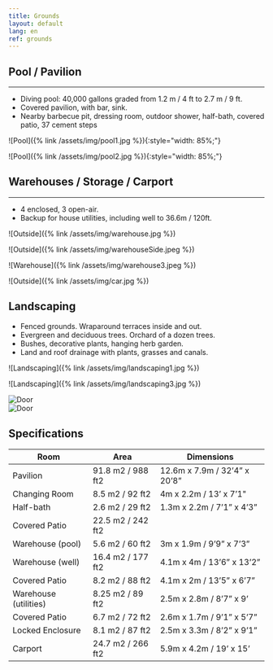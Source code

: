 ```yaml
---
title: Grounds
layout: default
lang: en
ref: grounds
---
```





## Pool / Pavilion
---

<ul>
<li><span>Diving pool: 40,000 gallons graded from 1.2 m / 4 ft to 2.7 m / 9 ft. </span></li>
<li><span>Covered pavilion, with bar, sink.</span></li>
<li><span>Nearby barbecue pit, dressing room, outdoor shower,  half-bath, covered patio, 37 cement steps</span></li>
</ul>

![Pool]({% link /assets/img/pool1.jpg %}){:style="width: 85%;"}

![Pool]({% link /assets/img/pool2.jpg %}){:style="width: 85%;"}


## Warehouses / Storage / Carport
---

<ul>
<li><span>4 enclosed, 3 open-air. </span></li>
<li><span>Backup for house utilities, including well to 36.6m / 120ft. </span></li>
</ul>

![Outside]({% link /assets/img/warehouse.jpg %})

![Outside]({% link /assets/img/warehouseSide.jpeg %})

![Warehouse]({% link /assets/img/warehouse3.jpeg %})

![Outside]({% link /assets/img/car.jpg %})


<!-- ## Utilities  

Wells:  In warehouse: 36.6m / 120ft.  Outdoors: capped, depth unknown -->


## Landscaping

<ul>
<li><span>Fenced grounds. Wraparound terraces inside and out.</span></li>
<li><span>Evergreen and deciduous trees. Orchard of a dozen trees. </span></li>
<li><span>Bushes, decorative plants, hanging herb garden.  </span></li>
<li><span>Land and roof drainage with plants, grasses and canals.   </span></li>
</ul>


![Landscaping]({% link /assets/img/landscaping1.jpg %})

![Landscaping]({% link /assets/img/landscaping3.jpg %})


<div class="row terrace" >

<div class="col-md">
<img src="{% link /assets/img/terrace1.jpg %}" alt="Door" class="mb-3">

</div>
<div class="col-md">
<img src="{% link /assets/img/terrace2.jpg %}" alt="Door">

</div>
</div>


## Specifications

| Room | Area | Dimensions |
|-|-|-|
| Pavilion | 91.8 m2 / 988 ft2 | 12.6m x 7.9m / 32’4” x 20’8” |
| Changing Room | 8.5 m2 / 92 ft2 | 4m x 2.2m / 13’ x 7’1"  |
| Half-bath | 2.6 m2 / 29 ft2 | 1.3m x 2.2m / 7’1” x 4’3” |
| Covered Patio | 22.5 m2 /  242 ft2 |  |
| Warehouse (pool) | 5.6 m2 / 60 ft2 | 3m x 1.9m / 9’9” x 7’3” |
| Warehouse (well) | 16.4 m2 / 177 ft2 | 4.1m x 4m / 13’6” x 13’2” |
| Covered Patio | 8.2 m2 / 88 ft2 | 4.1m x 2m / 13’5” x 6’7” |
| Warehouse (utilities) | 8.25 m2 / 89 ft2 | 2.5m x 2.8m / 8’7” x 9’ |
| Covered Patio | 6.7 m2 / 72 ft2 | 2.6m x 1.7m / 9’1” x 5’7” |
| Locked Enclosure | 8.1 m2 / 87 ft2 | 2.5m x 3.3m / 8’2” x 9’1” |
| Carport | 24.7 m2 / 266 ft2 | 5.9m x 4.2m  / 19’ x 15’ |
